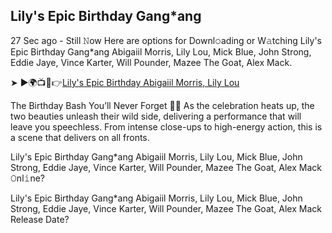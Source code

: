 ## Lily's Epic Birthday Gang*ang

27 Sec ago - Still 𝙽ow Here are options for Downl𝚘ading or W𝚊tching Lily's Epic Birthday Gang*ang Abigaiil Morris, Lily Lou, Mick Blue, John Strong, Eddie Jaye, Vince Karter, Will Pounder, Mazee The Goat, Alex Mack.

➤ ►🌍📺📱👉[Lily's Epic Birthday Abigaiil Morris, Lily Lou](https://w1.pornvvc.com/pranked-stuck-for-sneaky-fucks-abigaiil-morris-nade-nasty/)

The Birthday Bash You’ll Never Forget 🎉🎈
As the celebration heats up, the two beauties unleash their wild side, delivering a performance that will leave you speechless. From intense close-ups to high-energy action, this is a scene that delivers on all fronts.

Lily's Epic Birthday Gang*ang Abigaiil Morris, Lily Lou, Mick Blue, John Strong, Eddie Jaye, Vince Karter, Will Pounder, Mazee The Goat, Alex Mack 𝙾nl𝚒ne? 

Lily's Epic Birthday Gang*ang Abigaiil Morris, Lily Lou, Mick Blue, John Strong, Eddie Jaye, Vince Karter, Will Pounder, Mazee The Goat, Alex Mack Release Date?
